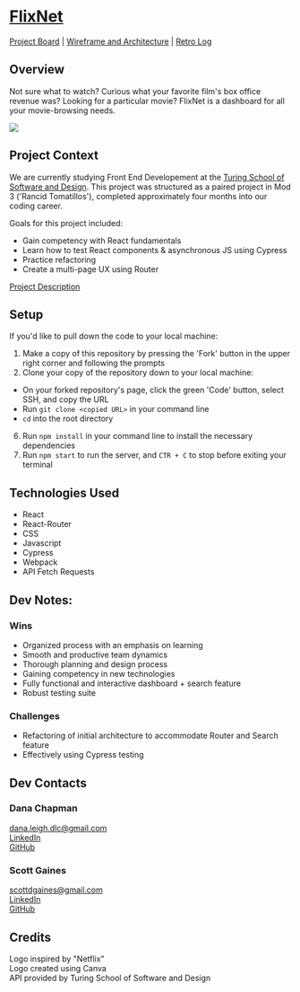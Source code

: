 # [FlixNet](https://scottdgaines.github.io/rancid-tomatillos/#/337401)

[Project Board](https://trello.com/b/oqkABnBA/rancid-tomatillos) | [Wireframe and Architecture](https://miro.com/app/board/uXjVPNrwEjs=/) | [Retro Log](https://gist.github.com/danalchapman/5faee417be89a60c3ee82156e77844d6)

## Overview
Not sure what to watch? Curious what your favorite film's box office revenue was? Looking for a particular movie? FlixNet is a dashboard for all your movie-browsing needs.

![](https://media.giphy.com/media/RWbymBOx2glt0dN91q/giphy.gif)

## Project Context
We are currently studying Front End Developement at the [Turing School of Software and Design](https://frontend.turing.edu/). This project was structured as a paired project in Mod 3 ('Rancid Tomatillos'), completed approximately four months into our coding career.

Goals for this project included:
- Gain competency with React fundamentals
- Learn how to test React components & asynchronous JS using Cypress
- Practice refactoring
- Create a multi-page UX using Router

[Project Description](https://frontend.turing.edu/projects/module-3/rancid-tomatillos-v3.html)

## Setup
If you'd like to pull down the code to your local machine:

1. Make a copy of this repository by pressing the 'Fork' button in the upper right corner and following the prompts
2. Clone your copy of the repository down to your local machine:
  - On your forked repository's page, click the green 'Code' button, select SSH, and copy the URL
  - Run `git clone <copied URL>` in your command line
  - `cd` into the root directory
6. Run `npm install` in your command line to install the necessary dependencies
7. Run `npm start` to run the server, and `CTR + C` to stop before exiting your terminal

## Technologies Used
- React
- React-Router
- CSS
- Javascript
- Cypress
- Webpack
- API Fetch Requests
 
## Dev Notes:
### Wins
- Organized process with an emphasis on learning
- Smooth and productive team dynamics
- Thorough planning and design process
- Gaining competency in new technologies
- Fully functional and interactive dashboard + search feature
- Robust testing suite

### Challenges
- Refactoring of initial architecture to accommodate Router and Search feature
- Effectively using Cypress testing

## Dev Contacts
### Dana Chapman
[dana.leigh.dlc@gmail.com](dana.leigh.dlc@gmail.com)<br>
[LinkedIn](https://www.linkedin.com/in/danalchapman/)<br>
[GitHub](https://github.com/danalchapman)

### Scott Gaines
[scottdgaines@gmail.com](scottdgaines@gmail.com)<br>
[LinkedIn](https://www.linkedin.com/in/scottdgaines-fe/)<br>
[GitHub](https://github.com/scottdgaines)

## Credits
Logo inspired by "Netflix"<br>
Logo created using Canva<br>
API provided by Turing School of Software and Design
